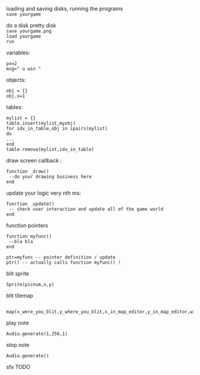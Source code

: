loading and saving disks, running the programs  
`save yourgame`

do a disk pretty disk  
`save yourgame.png`  
`load yourgame`  
`run`

variables:
```
px=2
msg=" u win "
```

objects:
```
obj = {}
obj.x=1
```

tables:
```
mylist = {}
table.insert(mylist,myobj)
for idx_in_table,obj in ipairs(mylist)
do
...
end
table.remove(mylist,idx_in_table)
```

draw screen callback :
```
function _draw()
 --do your drawing business here 
end
```

update your logic very nth ms:
```
function _update()
 -- check user interaction and update all of the game world 
end
```

function pointers 
```
function myfunc()
 --bla bla
end
 
ptr=myfunc -- pointer definition / update
ptr() -- actually calls function myfunc() ! 
```

blit sprite
```
Sprite(picnum,x,y)
```

blit tilemap
```
    map(x_were_you_blit,y_where_you_blit,x_in_map_editor,y_in_map_editor,width_in_tiles,height_in_tiles)    
```

play note
```
Audio.generate(1,250,1)
```

stop note 
```
Audio.generate()
```

sfx TODO
